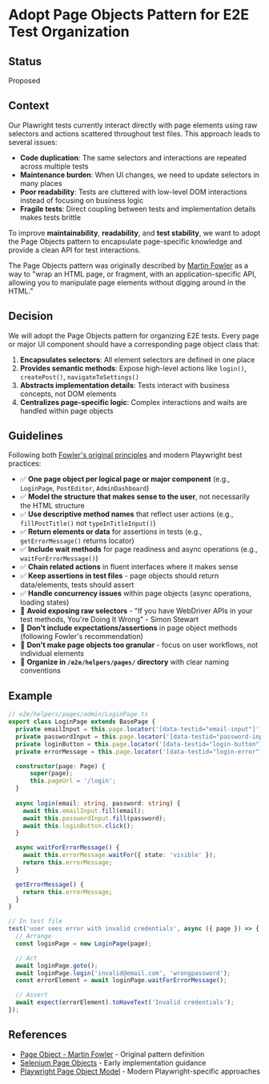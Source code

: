 # Adopt Page Objects Pattern for E2E Test Organization

## Status
Proposed

## Context

Our Plawright tests currently interact directly with page elements using raw selectors and actions scattered throughout test files. This approach leads to several issues:

- **Code duplication**: The same selectors and interactions are repeated across multiple tests
- **Maintenance burden**: When UI changes, we need to update selectors in many places
- **Poor readability**: Tests are cluttered with low-level DOM interactions instead of focusing on business logic
- **Fragile tests**: Direct coupling between tests and implementation details makes tests brittle

To improve **maintainability**, **readability**, and **test stability**, we want to adopt the Page Objects pattern to encapsulate page-specific knowledge and provide a clean API for test interactions.

The Page Objects pattern was originally described by [Martin Fowler](https://martinfowler.com/bliki/PageObject.html) as a way to "wrap an HTML page, or fragment, with an application-specific API, allowing you to manipulate page elements without digging around in the HTML."

## Decision

We will adopt the Page Objects pattern for organizing E2E tests. Every page or major UI component should have a corresponding page object class that:

1. **Encapsulates selectors**: All element selectors are defined in one place
2. **Provides semantic methods**: Expose high-level actions like `login()`, `createPost()`, `navigateToSettings()`
3. **Abstracts implementation details**: Tests interact with business concepts, not DOM elements
4. **Centralizes page-specific logic**: Complex interactions and waits are handled within page objects

## Guidelines

Following both [Fowler's original principles](https://martinfowler.com/bliki/PageObject.html) and modern Playwright best practices:

- ✅ **One page object per logical page or major component** (e.g., `LoginPage`, `PostEditor`, `AdminDashboard`)
- ✅ **Model the structure that makes sense to the user**, not necessarily the HTML structure
- ✅ **Use descriptive method names** that reflect user actions (e.g., `fillPostTitle()` not `typeInTitleInput()`)
- ✅ **Return elements or data** for assertions in tests (e.g., `getErrorMessage()` returns locator)
- ✅ **Include wait methods** for page readiness and async operations (e.g., `waitForErrorMessage()`)
- ✅ **Chain related actions** in fluent interfaces where it makes sense
- ✅ **Keep assertions in test files** - page objects should return data/elements, tests should assert
- ✅ **Handle concurrency issues** within page objects (async operations, loading states)
- 🚫 **Avoid exposing raw selectors** - "If you have WebDriver APIs in your test methods, You're Doing It Wrong" - Simon Stewart
- 🚫 **Don't include expectations/assertions** in page object methods (following Fowler's recommendation)
- 🚫 **Don't make page objects too granular** - focus on user workflows, not individual elements
- 📁 **Organize in `/e2e/helpers/pages/` directory** with clear naming conventions

## Example

```ts
// e2e/helpers/pages/admin/LoginPage.ts
export class LoginPage extends BasePage {
  private emailInput = this.page.locator('[data-testid="email-input"]');
  private passwordInput = this.page.locator('[data-testid="password-input"]');
  private loginButton = this.page.locator('[data-testid="login-button"]');
  private errorMessage = this.page.locator('[data-testid="login-error"]');

  constructor(page: Page) {
      super(page);
      this.pageUrl = '/login';
  }
  
  async login(email: string, password: string) {
    await this.emailInput.fill(email);
    await this.passwordInput.fill(password);
    await this.loginButton.click();
  }

  async waitForErrorMessage() {
    await this.errorMessage.waitFor({ state: 'visible' });
    return this.errorMessage;
  }

  getErrorMessage() {
    return this.errorMessage;
  }
}

// In test file
test('user sees error with invalid credentials', async ({ page }) => {
  // Arrange
  const loginPage = new LoginPage(page);

  // Act
  await loginPage.goto();
  await loginPage.login('invalid@email.com', 'wrongpassword');
  const errorElement = await loginPage.waitForErrorMessage();

  // Assert
  await expect(errorElement).toHaveText('Invalid credentials');
});
```

## References

- [Page Object - Martin Fowler](https://martinfowler.com/bliki/PageObject.html) - Original pattern definition
- [Selenium Page Objects](https://selenium-python.readthedocs.io/page-objects.html) - Early implementation guidance
- [Playwright Page Object Model](https://playwright.dev/docs/pom) - Modern Playwright-specific approaches
